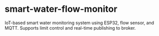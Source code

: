 # smart-water-flow-monitor
IoT-based smart water monitoring system using ESP32, flow sensor, and MQTT. Supports limit control and real-time publishing to broker.
